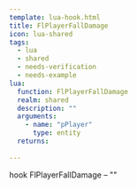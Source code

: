```yaml
---
template: lua-hook.html
title: FlPlayerFallDamage
icon: lua-shared
tags:
  - lua
  - shared
  - needs-verification
  - needs-example
lua:
  function: FlPlayerFallDamage
  realm: shared
  description: ""
  arguments:
    - name: "pPlayer"
      type: entity
  returns:
    
---
```


<div class="lua__search__keywords">
hook FlPlayerFallDamage &#x2013; ""
</div>
